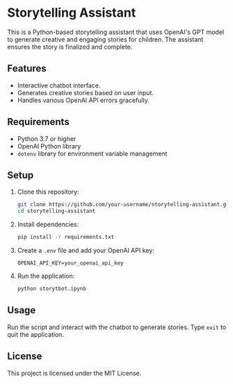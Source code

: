 # Storytelling Assistant

This is a Python-based storytelling assistant that uses OpenAI's GPT model to generate creative and engaging stories for children. The assistant ensures the story is finalized and complete.

## Features
- Interactive chatbot interface.
- Generates creative stories based on user input.
- Handles various OpenAI API errors gracefully.

## Requirements
- Python 3.7 or higher
- OpenAI Python library
- `dotenv` library for environment variable management

## Setup
1. Clone this repository:
   ```bash
   git clone https://github.com/your-username/storytelling-assistant.git
   cd storytelling-assistant
   ```

2. Install dependencies:
   ```bash
   pip install -r requirements.txt
   ```

3. Create a `.env` file and add your OpenAI API key:
   ```
   OPENAI_API_KEY=your_openai_api_key
   ```

4. Run the application:
   ```bash
   python storytbot.ipynb
   ```

## Usage
Run the script and interact with the chatbot to generate stories. Type `exit` to quit the application.

## License
This project is licensed under the MIT License.
